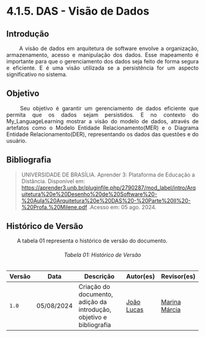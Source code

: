 # **4.1.5. DAS - Visão de Dados**

## **Introdução**

<p align="justify">
&emsp;&emsp; A visão de dados em arquitetura de software envolve a organização, armazenamento, acesso e manipulação dos dados. Esse mapeamento é importante para que o gerenciamento dos dados seja feito de forma segura e eficiente. E é uma visão utilizada se a persistência for um aspecto significativo no sistema.
</p> 

## **Objetivo**

<p align="justify">
&emsp;&emsp; Seu objetivo é garantir um gerenciamento de dados eficiente que permita que os dados sejam persistidos. E no contexto do My_LanguageLearning mostrar a visão do modelo de dados, através de artefatos como o Modelo Entidade Relacionamento(MER) e o Diagrama Entidade Relacionamento(DER), representando os dados das questões e do usuário.
</p>


## **Bibliografia**

> UNIVERSIDADE DE BRASÍLIA. Aprender 3: Plataforma de Educação a Distância. Disponível em:
https://aprender3.unb.br/pluginfile.php/2790287/mod_label/intro/Arquitetura%20e%20Desenho%20de%20Software%20-%20Aula%20Arquitetura%20e%20DAS%20-%20Parte%20II%20-%20Profa.%20Milene.pdf .Acesso em: 05 ago. 2024.

## **Histórico de Versão**
<p align="justify">
&emsp;&emsp;A tabela 01 representa o histórico de versão do documento.
</p>

<h6 align="center">Tabela 01: Histórico de Versão</h6>
<div align="center">

| Versão | Data       | Descrição            | Autor(es)                                           | Revisor(es) |
| ------ | ---------- | -------------------- | --------------------------------------------------- | ----------- |
| `1.0`  | 05/08/2024 | Criação do documento, adição da introdução, objetivo e bibliografia |[João Lucas](https://github.com/Jlmsousa) | [Marina Márcia](https://github.com/The-Boss-Nina)    |